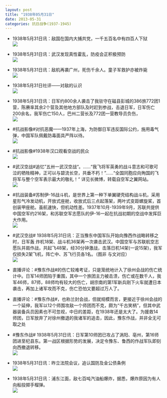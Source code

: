 ```yaml
---
layout: post
title: "1938年05月31日"
date: 2013-05-31
categories: 抗日战争(1937-1945)
---
```


<meta name="referrer" content="no-referrer" />

- 1938年5月31日讯：敌国在国内大捕共党，一千五百名中有四百人下狱 <br/><img src="https://ww1.sinaimg.cn/large/aca367d8jw1e57u35smppj20ao059q3d.jpg" />

- 1938年5月31日讯：武汉发现真性霍乱，防疫会正积极预防 <br/><img src="https://ww3.sinaimg.cn/large/aca367d8jw1e57sqah606j20c10eota5.jpg" />

- 1938年5月31日讯：敌机再袭广州，死伤千余人。童子军救护亦被炸毙 <br/><img src="https://ww2.sinaimg.cn/large/aca367d8jw1e57qme6h29j20c10t1422.jpg" />

- 1938年5月31日社评——对敌的认识 <br/><img src="https://ww2.sinaimg.cn/large/aca367d8jw1e57ovtzdouj20je0ejwhh.jpg" />

- 1938年5月31日讯：日军约800余人袭击了我驻守在磁县彭城的386旅772团1营，陈赓率其余2个营及其他地方部队及时赶到参战，击退日军，日军伤亡200余名，我军伤亡150人，巴州二营长及772团一营教导员负伤， <br/><img src="https://ww3.sinaimg.cn/large/aca367d8jw1e57jekdxclj20b40f6ta3.jpg" />

- #抗战影像#对抗恶魔——1937年上海，为防御日军违反国际公约，施用毒气弹，中国军队佩戴防毒面具严阵以待。 <br/><img src="https://ww2.sinaimg.cn/large/aca367d8jw1e57hoknys5j20m50fmwh7.jpg" />

- #抗战影像#1938年汉口观看空战的民众 <br/><img src="https://ww4.sinaimg.cn/large/aca367d8jw1e57ch8347aj20jg0bhjsk.jpg" />

- #武汉空战#追忆”五卅一武汉空战“。……“我飞将军英勇的战斗意志和可歌可泣的牺牲精神，正可以与碧流长空，共垂不朽！”……“全国同胞应向殉国的飞将军与整个空军表示最大的敬礼！“ 详见长微博，转载自空军之翼网站。 <br/><img src="https://ww3.sinaimg.cn/large/aca367d8jw1e57aqc16wcj20c82se4ew.jpg" />

- #抗战装备#苏制伊-16战斗机，是世界上第一种下单翼硬壳结构战斗机，采用星形气冷发动机，开放式座舱，收放式后三点起落架，两叶式变距螺旋桨，首创装甲座舱。虽航速快，但机动性差。1937年10月-1939年9月，苏联共提供中国空军约216架，和苏联空军志愿队的伊-16一起在抗战初期的空战中发挥巨大作用。 <br/><img src="https://ww1.sinaimg.cn/large/aca367d8jw1e578zxd142j20c10pfwfq.jpg" />

- #武汉空战# 1938年5月31日讯：正当豫东中国军队开始向豫西作战略转移之时，日军轰 炸机18架、战斗机36架再一次袭击武汉。中国空军与苏联航空志愿队并肩作战，共起飞48架，经30分钟激战，击落日机14架(一说15架)，我军仅损失2架飞机，阵亡中、苏飞行员各1名。（图非 与文对应） <br/><img src="https://ww2.sinaimg.cn/large/aca367d8jw1e5779qrpjlj20dw0apwfn.jpg" />

- 直播评论：#豫东作战#的伤亡较难考证，只是笼统地计入了徐州会战的伤亡统计中。日军14师团陷于重围，其中一个旅团主力被击溃，伤亡或在数千人，我军46师，87师，88师均有较大的伤亡，胡宗南的第1军新兵刚下火车就遭日本袭击，再加上诸军攻而不克，伤亡恐怕又要超过万人了。 

- 直播评论：#豫东作战#，也称兰封会战，但就规模而言，更接近于徐州会战的一个延伸，我军以12个师围攻敌一个师团而不克，颇为“千古笑柄”，但其中武器装备兵员因素也不可忽视，中日的差距，在1938年还是太大了。为援救14师团，日军放弃了对徐州撤退的我诸军的追击，因此，豫东作战，并非全无可取之处 

- #豫东作战# 1938年5月31日讯：日军第10师团已攻占了涡阳、亳州，第16师团进至杞县东。第一战区根据形势的发展，决定令豫东、鲁西的作战军队即刻向西撤退转移。 <br/><img src="https://ww4.sinaimg.cn/large/aca367d8jw1e575izop27j20j20gyq4o.jpg" />

- 1938年5月31日讯：昨立法院会议，追认国防及金公债条例 <br/><img src="https://ww4.sinaimg.cn/large/aca367d8jw1e5742n4uvtj20850f53zl.jpg" />

- 1938年5月31日讯：浦东江面，敌七百吨汽油船爆炸，据悉，爆炸原因为有人向船投掷手榴弹。 <br/><img src="https://ww3.sinaimg.cn/large/aca367d8jw1e573hz9qf3j207l0a50t3.jpg" />

